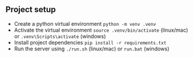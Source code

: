 ## Project setup
- Create a python virtual environment `python -m venv .venv`
- Activate the virtual environment `source .venv/bin/activate` (linux/mac) or `.venv\Scripts\activate` (windows)
- Install project dependencies `pip install -r requirements.txt`
- Run the server using `./run.sh` (linux/mac) or `run.bat` (windows)